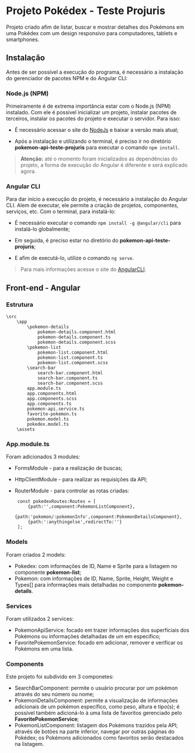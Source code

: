 
# Projeto Pokédex - Teste Projuris

  

Projeto criado afim de listar, buscar e mostrar detalhes dos Pokémons em uma Pokédex com um design responsivo para computadores, tablets e smartphones.

  

## Instalação

  

Antes de ser possível a execução do programa, é necessário a instalação do gerenciador de pacotes NPM e do Angular CLI:

  

### Node.js (NPM)

Primeiramente é de extrema importância estar com o Node.js (NPM) instalado. Com ele é possivel inicializar um projeto, instalar pacotes de terceiros, instalar os pacotes do projeto e executar o servidor. Para isso:

  

- É necessário acessar o site do [NodeJs](https://nodejs.org/en/) e baixar a versão mais atual;

- Após a instalação e utilizando o terminal, é preciso ir no diretório **pokemon-api-teste-projuris** para executar o comando `npm install`.

  

>  **Atenção:** até o momento foram inicializados as dependências do projeto, a forma de execução do Angular é diferente e será explicado agora.

  

### Angular CLI

  

Para dar início a execução do projeto, é necessário a instalação do Angular CLI. Alem de executar, ele permite a criação de projetos, componentes, serviços, etc. Com o terminal, para instalá-lo:

- É necessário executar o comando `npm install -g @angular/cli` para instalá-lo globalmente;

- Em seguida, é preciso estar no diretório do **pokemon-api-teste-projuris**;

- E afim de executá-lo, utilize o comando `ng serve`.

  

> Para mais informações acesse o site do [AngularCLI](https://cli.angular.io/).

  
  

## Front-end - Angular
### Estrutura
    \src
	    \app
		    \pokemon-details
			    pokemon-details.component.html
			    pokemon-details.component.ts
			    pokemon-details.component.scss
			\pokemon-list
				pokemon-list.component.html
			    pokemon-list.component.ts
			    pokemon-list.component.scss
			\search-bar
				search-bar.component.html
			    search-bar.component.ts
			    search-bar.component.scss
			app.module.ts
			app.components.html
			app.components.scss
			app.components.ts
			pokemon-api.service.ts
			favorite-pokemon.ts
			pokemon.model.ts
			pokedex.model.ts						
	    \assets	

### App.module.ts

Foram adicionados 3 modules:

 - FormsModule - para a realização de buscas;
 - HttpClientModule - para realizar as requisições da API;
 - RouterModule - para controlar as rotas criadas:
	 
        const pokedexRoutes:Routes = [
	        {path:'',component:PokemonListComponent},
	        {path:'pokemon/:pokemonInfo',component:PokemonDetailsComponent},
	        {path:':anythingelse',redirectTo:''}
	    ];
      
### Models
Foram criados 2 models:
    
 - Pokedex: com informações de ID, Name e Sprite para a listagem no componente **pokemon-list**;
 - Pokemon: com informações de ID, Name, Sprite, Height, Weight e Types[] para informações mais detalhadas no componente **pokemon-details**.


### Services
Foram utilizados 2 services:

 - PokemonApiService: focado em trazer informações dos superficiais dos Pokémons ou informações detalhadas de um em especifico;
 - FavoritePokemonService: focado em adicionar, remover e verificar os Pokémons em uma lista.

### Components
Este projeto foi subdivido em 3 componetes:

 - SearchBarComponent: permite o usuário procurar por um pokémon através do seu número ou nome;
 - PokemonDetailsComponent: permite a visualização de informações adicionais de um pokémon específico, como peso, altura e tipo(s); é possível também adicioná-lo à uma lista de favoritos gerenciado pelo **FavoritePokemonService**;
 - PokemonListComponent: listagem dos Pokémons trazidos pela API; através de botões na parte inferior, navegar por outras páginas do Pokédex; os Pokémons adicionados como favoritos serão destacados na listagem.
